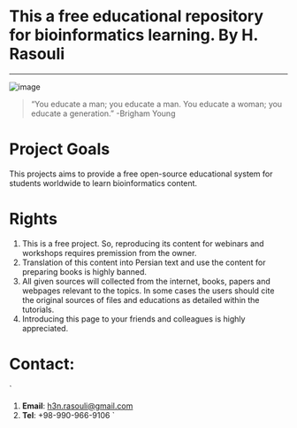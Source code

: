# This a free educational repository for bioinformatics learning. By H. Rasouli
*****************************************************


![image](https://user-images.githubusercontent.com/17006122/147690420-cd1f6572-bafe-4b00-8f1d-ab884b061a55.png)

> “You educate a man; you educate a man. You educate a woman; you educate a generation.”
-Brigham Young


# Project Goals
This projects aims to provide a free open-source educational system for students worldwide to learn bioinformatics content.



# Rights
1. This is a free project. So, reproducing its content for webinars and workshops requires premission from the owner. 
2. Translation of this content into Persian text and use the content for preparing books is highly banned. 
3. All given sources will collected from the internet, books, papers and webpages relevant to the topics. In some cases the users should cite the original sources of files and educations as detailed within the tutorials. 
4. Introducing this page to your friends and colleagues is highly appreciated. 


# Contact:
`
1. **Email**: h3n.rasouli@gmail.com
2. **Tel**: +98-990-966-9106
`

